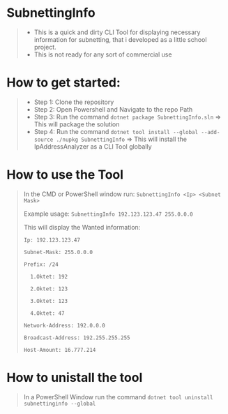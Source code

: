 # SubnettingInfo
> - This is a quick and dirty CLI Tool for displaying necessary information for subnetting, that i developed as a little school project.
> - This is not ready for any sort of commercial use

# How to get started:

> - Step 1: Clone the repository
> - Step 2: Open Powershell and Navigate to the repo Path
> - Step 3: Run the command ```dotnet package SubnettingInfo.sln``` => This will package the solution
> - Step 4: Run the command ```dotnet tool install --global --add-source ./nupkg SubnettingInfo``` => This will install the IpAddressAnalyzer as a CLI Tool globally


# How to use the Tool
> In the CMD or PowerShell window run: ```SubnettingInfo <Ip> <Subnet Mask>```
> 
> Example usage: ```SubnettingInfo 192.123.123.47 255.0.0.0```
>
> This will display the Wanted information:
> ```
>Ip: 192.123.123.47
>
> Subnet-Mask: 255.0.0.0
>
>Prefix: /24
>
>   1.Oktet: 192
>
>   2.Oktet: 123
>
>   3.Oktet: 123
>
>   4.Oktet: 47
>
> Network-Address: 192.0.0.0
>
> Broadcast-Address: 192.255.255.255
>
> Host-Amount: 16.777.214
> ```

# How to unistall the tool
> In a PowerShell Window run the command ```dotnet tool uninstall subnettinginfo --global```
